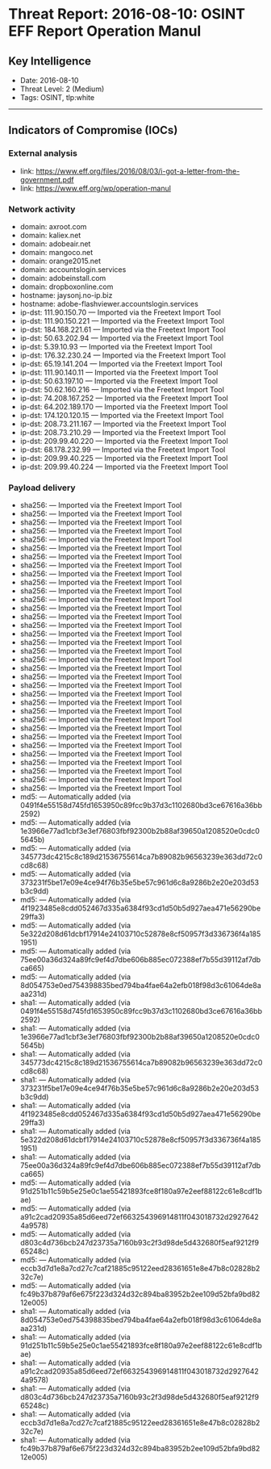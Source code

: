 # Threat Report: 2016-08-10: OSINT EFF Report Operation Manul


## Key Intelligence
* Date: 2016-08-10
* Threat Level: 2 (Medium)
* Tags: OSINT, tlp:white

---

## Indicators of Compromise (IOCs)
### External analysis
* link: https://www.eff.org/files/2016/08/03/i-got-a-letter-from-the-government.pdf
* link: https://www.eff.org/wp/operation-manul

### Network activity
* domain: axroot.com
* domain: kaliex.net
* domain: adobeair.net
* domain: mangoco.net
* domain: orange2015.net
* domain: accountslogin.services
* domain: adobeinstall.com
* domain: dropboxonline.com
* hostname: jaysonj.no-ip.biz
* hostname: adobe-flashviewer.accountslogin.services
* ip-dst: 111.90.150.70 — Imported via the Freetext Import Tool
* ip-dst: 111.90.150.221 — Imported via the Freetext Import Tool
* ip-dst: 184.168.221.61 — Imported via the Freetext Import Tool
* ip-dst: 50.63.202.94 — Imported via the Freetext Import Tool
* ip-dst: 5.39.10.93 — Imported via the Freetext Import Tool
* ip-dst: 176.32.230.24 — Imported via the Freetext Import Tool
* ip-dst: 65.19.141.204 — Imported via the Freetext Import Tool
* ip-dst: 111.90.140.11 — Imported via the Freetext Import Tool
* ip-dst: 50.63.197.10 — Imported via the Freetext Import Tool
* ip-dst: 50.62.160.216 — Imported via the Freetext Import Tool
* ip-dst: 74.208.167.252 — Imported via the Freetext Import Tool
* ip-dst: 64.202.189.170 — Imported via the Freetext Import Tool
* ip-dst: 174.120.120.15 — Imported via the Freetext Import Tool
* ip-dst: 208.73.211.167 — Imported via the Freetext Import Tool
* ip-dst: 208.73.210.29 — Imported via the Freetext Import Tool
* ip-dst: 209.99.40.220 — Imported via the Freetext Import Tool
* ip-dst: 68.178.232.99 — Imported via the Freetext Import Tool
* ip-dst: 209.99.40.225 — Imported via the Freetext Import Tool
* ip-dst: 209.99.40.224 — Imported via the Freetext Import Tool

### Payload delivery
* sha256: <sha256> — Imported via the Freetext Import Tool
* sha256: <sha256> — Imported via the Freetext Import Tool
* sha256: <sha256> — Imported via the Freetext Import Tool
* sha256: <sha256> — Imported via the Freetext Import Tool
* sha256: <sha256> — Imported via the Freetext Import Tool
* sha256: <sha256> — Imported via the Freetext Import Tool
* sha256: <sha256> — Imported via the Freetext Import Tool
* sha256: <sha256> — Imported via the Freetext Import Tool
* sha256: <sha256> — Imported via the Freetext Import Tool
* sha256: <sha256> — Imported via the Freetext Import Tool
* sha256: <sha256> — Imported via the Freetext Import Tool
* sha256: <sha256> — Imported via the Freetext Import Tool
* sha256: <sha256> — Imported via the Freetext Import Tool
* sha256: <sha256> — Imported via the Freetext Import Tool
* sha256: <sha256> — Imported via the Freetext Import Tool
* sha256: <sha256> — Imported via the Freetext Import Tool
* sha256: <sha256> — Imported via the Freetext Import Tool
* sha256: <sha256> — Imported via the Freetext Import Tool
* sha256: <sha256> — Imported via the Freetext Import Tool
* sha256: <sha256> — Imported via the Freetext Import Tool
* sha256: <sha256> — Imported via the Freetext Import Tool
* sha256: <sha256> — Imported via the Freetext Import Tool
* sha256: <sha256> — Imported via the Freetext Import Tool
* sha256: <sha256> — Imported via the Freetext Import Tool
* sha256: <sha256> — Imported via the Freetext Import Tool
* sha256: <sha256> — Imported via the Freetext Import Tool
* sha256: <sha256> — Imported via the Freetext Import Tool
* sha256: <sha256> — Imported via the Freetext Import Tool
* sha256: <sha256> — Imported via the Freetext Import Tool
* sha256: <sha256> — Imported via the Freetext Import Tool
* sha256: <sha256> — Imported via the Freetext Import Tool
* sha256: <sha256> — Imported via the Freetext Import Tool
* sha256: <sha256> — Imported via the Freetext Import Tool
* sha256: <sha256> — Imported via the Freetext Import Tool
* md5: <md5> — Automatically added (via 0491f4e55158d745fd1653950c89fcc9b37d3c1102680bd3ce67616a36bb2592)
* md5: <md5> — Automatically added (via 1e3966e77ad1cbf3e3ef76803fbf92300b2b88af39650a1208520e0cdc05645b)
* md5: <md5> — Automatically added (via 345773dc4215c8c189d21536755614ca7b89082b96563239e363dd72c0cd8c68)
* md5: <md5> — Automatically added (via 373231f5be17e09e4ce94f76b35e5be57c961d6c8a9286b2e20e203d53b3c9dd)
* md5: <md5> — Automatically added (via 4f1923485e8cdd052467d335a6384f93cd1d50b5d927aea471e56290be29ffa3)
* md5: <md5> — Automatically added (via 5e322d208d61dcbf17914e24103710c52878e8cf50957f3d336736f4a1851951)
* md5: <md5> — Automatically added (via 75ee00a36d324a89fc9ef4d7dbe606b885ec072388ef7b55d39112af7dbca665)
* md5: <md5> — Automatically added (via 8d054753e0ed754398835bed794ba4fae64a2efb018f98d3c61064de8aaa231d)
* sha1: <sha1> — Automatically added (via 0491f4e55158d745fd1653950c89fcc9b37d3c1102680bd3ce67616a36bb2592)
* sha1: <sha1> — Automatically added (via 1e3966e77ad1cbf3e3ef76803fbf92300b2b88af39650a1208520e0cdc05645b)
* sha1: <sha1> — Automatically added (via 345773dc4215c8c189d21536755614ca7b89082b96563239e363dd72c0cd8c68)
* sha1: <sha1> — Automatically added (via 373231f5be17e09e4ce94f76b35e5be57c961d6c8a9286b2e20e203d53b3c9dd)
* sha1: <sha1> — Automatically added (via 4f1923485e8cdd052467d335a6384f93cd1d50b5d927aea471e56290be29ffa3)
* sha1: <sha1> — Automatically added (via 5e322d208d61dcbf17914e24103710c52878e8cf50957f3d336736f4a1851951)
* sha1: <sha1> — Automatically added (via 75ee00a36d324a89fc9ef4d7dbe606b885ec072388ef7b55d39112af7dbca665)
* md5: <md5> — Automatically added (via 91d251b11c59b5e25e0c1ae55421893fce8f180a97e2eef88122c61e8cdf1bae)
* md5: <md5> — Automatically added (via a91c2cad20935a85d6eed72ef663254396914811f043018732d29276424a9578)
* md5: <md5> — Automatically added (via d803c4d736bcb247d23735a7160b93c2f3d98de5d432680f5eaf9212f965248c)
* md5: <md5> — Automatically added (via eccb3d7d1e8a7cd27c7caf21885c95122eed28361651e8e47b8c02828b232c7e)
* md5: <md5> — Automatically added (via fc49b37b879af6e675f223d324d32c894ba83952b2ee109d52bfa9bd8212e005)
* sha1: <sha1> — Automatically added (via 8d054753e0ed754398835bed794ba4fae64a2efb018f98d3c61064de8aaa231d)
* sha1: <sha1> — Automatically added (via 91d251b11c59b5e25e0c1ae55421893fce8f180a97e2eef88122c61e8cdf1bae)
* sha1: <sha1> — Automatically added (via a91c2cad20935a85d6eed72ef663254396914811f043018732d29276424a9578)
* sha1: <sha1> — Automatically added (via d803c4d736bcb247d23735a7160b93c2f3d98de5d432680f5eaf9212f965248c)
* sha1: <sha1> — Automatically added (via eccb3d7d1e8a7cd27c7caf21885c95122eed28361651e8e47b8c02828b232c7e)
* sha1: <sha1> — Automatically added (via fc49b37b879af6e675f223d324d32c894ba83952b2ee109d52bfa9bd8212e005)
